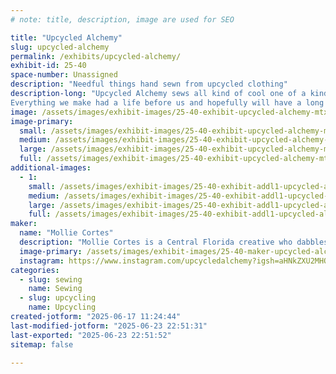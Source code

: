 ```yaml
---
# note: title, description, image are used for SEO

title: "Upcycled Alchemy"
slug: upcycled-alchemy
permalink: /exhibits/upcycled-alchemy/
exhibit-id: 25-40
space-number: Unassigned
description: "Needful things hand sewn from upcycled clothing"
description-long: "Upcycled Alchemy sews all kind of cool one of a kind gifts - totes, accessories, kitchenware, pet toys and more - all upcycled out of second hand T-shirts.
Everything we make had a life before us and hopefully will have a long life after us. We love that we can keep otherwise discarded things in the community and out of landfills and hope others will follow our examples to keep using and reusing what they have in creative ways!"
image: /assets/images/exhibit-images/25-40-exhibit-upcycled-alchemy-mtxx-mr20240330-171000650-1-large.jpg
image-primary: 
  small: /assets/images/exhibit-images/25-40-exhibit-upcycled-alchemy-mtxx-mr20240330-171000650-1-small.jpg
  medium: /assets/images/exhibit-images/25-40-exhibit-upcycled-alchemy-mtxx-mr20240330-171000650-1-medium.jpg
  large: /assets/images/exhibit-images/25-40-exhibit-upcycled-alchemy-mtxx-mr20240330-171000650-1-large.jpg
  full: /assets/images/exhibit-images/25-40-exhibit-upcycled-alchemy-mtxx-mr20240330-171000650-1-full.jpg
additional-images: 
  - 1:
    small: /assets/images/exhibit-images/25-40-exhibit-addl1-upcycled-alchemy-screenshot-20240804-135252-gallery-small.jpg
    medium: /assets/images/exhibit-images/25-40-exhibit-addl1-upcycled-alchemy-screenshot-20240804-135252-gallery-medium.jpg
    large: /assets/images/exhibit-images/25-40-exhibit-addl1-upcycled-alchemy-screenshot-20240804-135252-gallery-large.jpg
    full: /assets/images/exhibit-images/25-40-exhibit-addl1-upcycled-alchemy-screenshot-20240804-135252-gallery-full.jpg
maker: 
  name: "Mollie Cortes"
  description: "Mollie Cortes is a Central Florida creative who dabbles in both performance art and physical creations! A cosplayer, a drag artist and an upcyling seamstress, Mollie believes anyone can make something wild weird and wonderful with what they have on hand!"
  image-primary: /assets/images/exhibit-images/25-40-maker-upcycled-alchemy-meet-the-artist-ua-medium.jpg
  instagram: https://www.instagram.com/upcycledalchemy?igsh=aHNkZXU2MHQ1dWxx
categories: 
  - slug: sewing
    name: Sewing
  - slug: upcycling
    name: Upcycling
created-jotform: "2025-06-17 11:24:44"
last-modified-jotform: "2025-06-23 22:51:31"
last-exported: "2025-06-23 22:51:52"
sitemap: false

---
```

